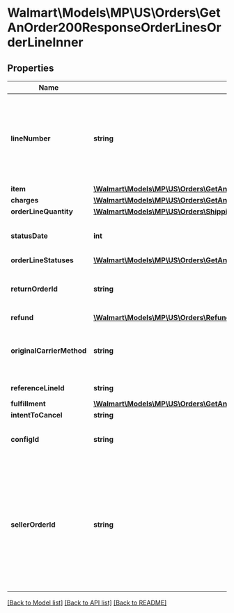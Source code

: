 # Walmart\Models\MP\US\Orders\GetAnOrder200ResponseOrderLinesOrderLineInner

## Properties

Name | Type | Description | Notes
------------ | ------------- | ------------- | -------------
**lineNumber** | **string** | The line number associated with the details for each individual item in the purchase order |
**item** | [**\Walmart\Models\MP\US\Orders\GetAnOrder200ResponseOrderLinesOrderLineInnerItem**](GetAnOrder200ResponseOrderLinesOrderLineInnerItem.md) |  |
**charges** | [**\Walmart\Models\MP\US\Orders\GetAnOrder200ResponseOrderLinesOrderLineInnerCharges**](GetAnOrder200ResponseOrderLinesOrderLineInnerCharges.md) |  |
**orderLineQuantity** | [**\Walmart\Models\MP\US\Orders\ShippingUpdatesRequestOrderShipmentOrderLinesOrderLineInnerOrderLineStatusesOrderLineStatusInnerStatusQuantity**](ShippingUpdatesRequestOrderShipmentOrderLinesOrderLineInnerOrderLineStatusesOrderLineStatusInnerStatusQuantity.md) |  |
**statusDate** | **int** | The date shown on the recent order status |
**orderLineStatuses** | [**\Walmart\Models\MP\US\Orders\GetAnOrder200ResponseOrderLinesOrderLineInnerOrderLineStatuses**](GetAnOrder200ResponseOrderLinesOrderLineInnerOrderLineStatuses.md) |  |
**returnOrderId** | **string** | Id of the return order created in case of a full refund | [optional]
**refund** | [**\Walmart\Models\MP\US\Orders\RefundOrderLinesRequestOrderLinesOrderLineInnerRefundsRefundInner**](RefundOrderLinesRequestOrderLinesOrderLineInnerRefundsRefundInner.md) |  | [optional]
**originalCarrierMethod** | **string** | Ship method stamped at order line level when order is placed | [optional]
**referenceLineId** | **string** | Reference line Id | [optional]
**fulfillment** | [**\Walmart\Models\MP\US\Orders\GetAnOrder200ResponseOrderLinesOrderLineInnerFulfillment**](GetAnOrder200ResponseOrderLinesOrderLineInnerFulfillment.md) |  | [optional]
**intentToCancel** | **string** |  | [optional]
**configId** | **string** | Sets ConfigID for Personalised orders | [optional]
**sellerOrderId** | **string** | A unique ID associated with the sales order for specified Seller; gives Sellers the ability to print their own custom order ID on the return label; limit of 30 characters | [optional]


[[Back to Model list]](./) [[Back to API list]](../../../../../README.md#supported-apis) [[Back to README]](../../../../../README.md)
